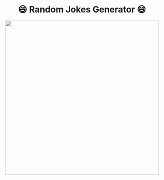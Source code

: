 <h1 align="center">	&#128516; Random Jokes Generator	&#128516;</h1>

<p align="center">
  <img width="500px" src="https://user-images.githubusercontent.com/80118217/203615686-4dcb384d-e60f-4096-8ac5-7340976e6639.JPG">
</p>
